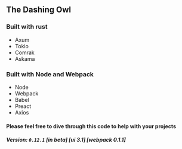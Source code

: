 ## The Dashing Owl

### Built with rust

- Axum
- Tokio
- Comrak
- Askama

### Built with Node and Webpack

- Node
- Webpack
- Babel
- Preact
- Axios

#### Please feel free to dive through this code to help with your projects

##### Version: `0.12.1` [in beta] [ui 3.1] [webpack 0.1.1]
